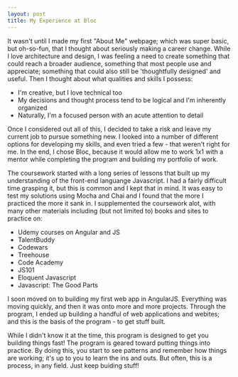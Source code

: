 ```yaml
---
layout: post
title: My Experience at Bloc
---
```

It wasn't until I made my first "About Me" webpage; which was super basic, but oh-so-fun, that I thought about seriously making a career change. While I love architecture and design, I was feeling a need to create something that could reach a broader audience, something that most people use and appreciate; something that could also still be 'thoughtfully designed' and useful. Then I thought about what qualities and skills I possess:  

* I'm creative, but I love technical too
* My decisions and thought process tend to be logical and I'm inherently organized
* Naturally, I'm a focused person with an acute attention to detail

Once I considered out all of this, I decided to take a risk and leave my current job to pursue something new. I looked into a number of different options for developing my skills, and even tried a few - that weren't right for me.  In the end, I chose Bloc, because it would allow me to work 1x1 with a mentor while completing the program and building my portfolio of work. 

The coursework started with a long series of lessons that built up my understanding of the front-end languange Javascript. I had a fairly difficult time grasping it, but this is common and I kept that in mind. It was easy to test my solutions using Mocha and Chai and I found that the more I practiced the more it sank in. I supplemented the coursework alot, with many other materials including (but not limited to) books and sites to practice on:

* Udemy courses on Angular and JS
* TalentBuddy
* Codewars
* Treehouse
* Code Academy
* JS101 
* Eloquent Javascript
* Javascript: The Good Parts

I soon moved on to building my first web app in AngularJS. Everything was moving quickly, and then it was onto more and more projects. Through the program, I ended up building a handful of web applications and webites; and this is the basis of the program - to get stuff built.  

While I didn't know it at the time, this program is designed to get you building things fast! The program is geared toward putting things into practice. By doing this, you start to see patterns and remember how things are working; it's up to you to learn the ins and outs. But often, this is a process, in any field. Just keep buiding stuff!



